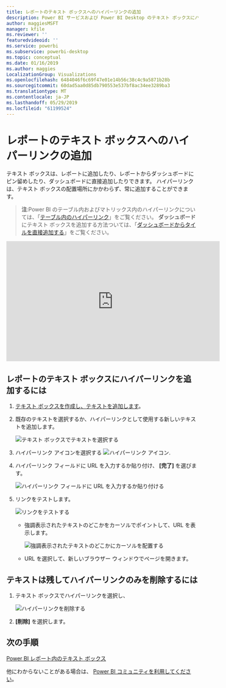 ```yaml
---
title: レポートのテキスト ボックスへのハイパーリンクの追加
description: Power BI サービスおよび Power BI Desktop のテキスト ボックスにハイパーリンクを追加します
author: maggiesMSFT
manager: kfile
ms.reviewer: ''
featuredvideoid: ''
ms.service: powerbi
ms.subservice: powerbi-desktop
ms.topic: conceptual
ms.date: 01/16/2019
ms.author: maggies
LocalizationGroup: Visualizations
ms.openlocfilehash: 6484046f6c69f47e01e14b56c38c4c9a5871b28b
ms.sourcegitcommit: 60dad5aa0d85db790553e537bf8ac34ee3289ba3
ms.translationtype: MT
ms.contentlocale: ja-JP
ms.lasthandoff: 05/29/2019
ms.locfileid: "61199524"
---
```

# <a name="add-a-hyperlink-to-a-text-box-in-a-report"></a>レポートのテキスト ボックスへのハイパーリンクの追加
テキスト ボックスは、レポートに追加したり、レポートからダッシュボードにピン留めしたり、ダッシュボードに直接追加したりできます。 ハイパーリンクは、テキスト ボックスの配置場所にかかわらず、常に追加することができます。  

> **注**:Power BI のテーブル内およびマトリックス内のハイパーリンクについては、「[テーブル内のハイパーリンク](power-bi-hyperlinks-in-tables.md)」をご覧ください。 **ダッシュボード**にテキスト ボックスを追加する方法ついては、「[ダッシュボードからタイルを直接追加する](service-dashboard-add-widget.md)」をご覧ください。 
> 
> 

<iframe width="560" height="315" src="https://www.youtube.com/embed/_3q6VEBhGew#t=0m55s" frameborder="0" allowfullscreen></iframe>


## <a name="to-add-a-hyperlink-to-a-text-box-in-a-report"></a>レポートのテキスト ボックスにハイパーリンクを追加するには
1. [テキスト ボックスを作成し、テキストを追加します](power-bi-reports-add-text-and-shapes.md)。 
2. 既存のテキストを選択するか、ハイパーリンクとして使用する新しいテキストを追加します。
   
   ![テキスト ボックスでテキストを選択する](media/service-add-hyperlink-to-text-box/power-bi-hyperlink-new.png)
3. ハイパーリンク アイコンを選択する ![ハイパーリンク アイコン](media/service-add-hyperlink-to-text-box/power-bi-hyperlink-icon.png).
4. ハイパーリンク フィールドに URL を入力するか貼り付け、 **[完了]** を選びます。
   
   ![ハイパーリンク フィールドに URL を入力するか貼り付ける](media/service-add-hyperlink-to-text-box/power-bi-add-link.png)
5. リンクをテストします。  
   
   ![リンクをテストする](media/service-add-hyperlink-to-text-box/power-bi-test-link.png)
   
   * 強調表示されたテキストのどこかをカーソルでポイントして、URL を表示します。  
     
      ![強調表示されたテキストのどこかにカーソルを配置する](media/service-add-hyperlink-to-text-box/power-bi-hyperlink-edit.png)
   * URL を選択して、新しいブラウザー ウィンドウでページを開きます。

## <a name="to-remove-the-hyperlink-but-leave-the-text"></a>テキストは残してハイパーリンクのみを削除するには
1. テキスト ボックスでハイパーリンクを選択し、
   
     ![ハイパーリンクを削除する](media/service-add-hyperlink-to-text-box/power-bi-hyperlink-remove.png)
2. **[削除]** を選択します。 

## <a name="next-steps"></a>次の手順
[Power BI レポート内のテキスト ボックス](power-bi-reports-add-text-and-shapes.md)

他にわからないことがある場合は、 [Power BI コミュニティを利用してください](http://community.powerbi.com/)。

